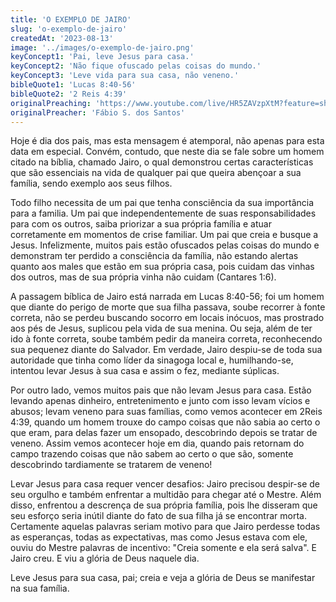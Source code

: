```yaml
---
title: 'O EXEMPLO DE JAIRO'
slug: 'o-exemplo-de-jairo'
createdAt: '2023-08-13'
image: '../images/o-exemplo-de-jairo.png'
keyConcept1: 'Pai, leve Jesus para casa.'
keyConcept2: 'Não fique ofuscado pelas coisas do mundo.'
keyConcept3: 'Leve vida para sua casa, não veneno.'
bibleQuote1: 'Lucas 8:40-56'
bibleQuote2: '2 Reis 4:39'
originalPreaching: 'https://www.youtube.com/live/HR5ZAVzpXtM?feature=share'
originalPreacher: 'Fábio S. dos Santos'
---
```


Hoje é dia dos pais, mas esta mensagem é atemporal, não apenas para esta data em especial. Convém, contudo, que neste dia se fale sobre um homem citado na bíblia, chamado <span>Jairo</span>, o qual demonstrou certas características que são essenciais na vida de qualquer pai que queira abençoar a sua família, sendo exemplo aos seus filhos.

Todo filho necessita de um pai que tenha consciência da sua importância para a familia. Um pai que independentemente de suas responsabilidades para com os outros, saiba priorizar a sua própria família e atuar corretamente em momentos de crise familiar. <span>Um pai que creia e busque a Jesus</span>. Infelizmente, muitos pais estão ofuscados pelas coisas do mundo e demonstram ter perdido a consciência da família, não estando alertas quanto aos males que estão em sua própria casa, pois cuidam das vinhas dos outros, mas de sua própria vinha não cuidam (Cantares 1:6).

A passagem bíblica de Jairo está narrada em Lucas 8:40-56; foi um homem que diante do perigo de morte que sua filha passava, soube recorrer à fonte correta, não se perdeu buscando socorro em locais inócuos, mas prostrado aos pés de Jesus, suplicou pela vida de sua menina. Ou seja, além de ter ido à fonte correta, soube também pedir da maneira correta, reconhecendo sua pequenez diante do Salvador. Em verdade, Jairo despiu-se de toda sua autoridade que tinha como líder da sinagoga local e, humilhando-se, intentou levar Jesus à sua casa e assim o fez, mediante súplicas.

Por outro lado, vemos muitos pais que não levam Jesus para casa. Estão levando apenas dinheiro, entretenimento e junto com isso levam vícios e abusos; levam veneno para suas famílias, como vemos acontecer em 2Reis 4:39, quando um homem trouxe do campo coisas que não sabia ao certo o que eram, para delas fazer um ensopado, descobrindo depois se tratar de veneno. Assim vemos acontecer hoje em dia, quando pais retornam do campo trazendo coisas que não sabem ao certo o que são, somente descobrindo tardiamente se tratarem de veneno!

Levar Jesus para casa requer vencer desafios: Jairo precisou despir-se de seu orgulho e também enfrentar a multidão para chegar até o Mestre. Além disso, enfrentou a descrença de sua própria família, pois lhe disseram que seu esforço seria inútil diante do fato de sua filha já se encontrar morta. Certamente aquelas palavras seriam motivo para que Jairo perdesse todas as esperanças, todas as expectativas, <span>mas como Jesus estava com ele</span>, ouviu do Mestre palavras de incentivo: "Creia somente e ela será salva". E Jairo creu. E viu a glória de Deus naquele dia.

Leve Jesus para sua casa, pai; creia e veja a glória de Deus se manifestar na sua família.
